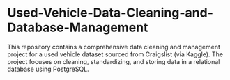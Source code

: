 # Used-Vehicle-Data-Cleaning-and-Database-Management
This repository contains a comprehensive data cleaning and management project for a used vehicle dataset sourced from Craigslist (via Kaggle). The project focuses on cleaning, standardizing, and storing data in a relational database using PostgreSQL.
